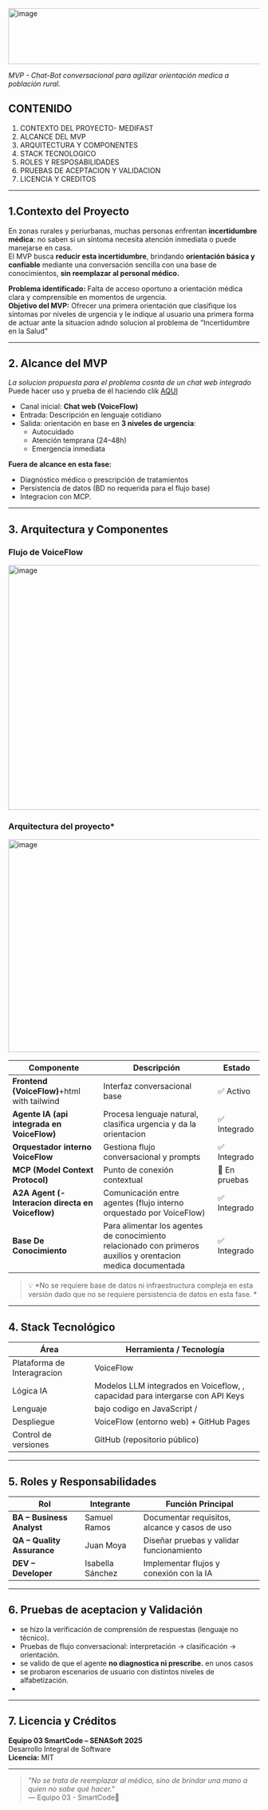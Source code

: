 <img width="1315" height="112" alt="image" src="https://github.com/user-attachments/assets/93252647-29b9-4640-a24d-e7f3b61e986b" />

*MVP - Chat-Bot conversacional para agilizar orientación medica a población rural.*
## CONTENIDO

1. CONTEXTO DEL PROYECTO- MEDIFAST
2. ALCANCE DEL MVP
3. ARQUITECTURA Y COMPONENTES
4. STACK TECNOLOGICO
5. ROLES Y RESPOSABILIDADES
6. PRUEBAS DE ACEPTACION Y VALIDACION
7. LICENCIA Y CREDITOS




---
## 1.Contexto del Proyecto

En zonas rurales y periurbanas, muchas personas enfrentan **incertidumbre médica**: no saben si un síntoma necesita atención inmediata o puede manejarse en casa.  
El  MVP busca **reducir esta incertidumbre**, brindando **orientación básica y confiable** mediante una conversación sencilla con una base de conocimientos, **sin reemplazar al personal médico.**

**Problema identificado:** Falta de acceso oportuno a orientación médica clara y comprensible en momentos de urgencia.  
**Objetivo del MVP:** Ofrecer una primera orientación que clasifique los síntomas por niveles de urgencia y le indique al usuario una primera forma de actuar ante la situacion adndo solucion al problema de "Incertidumbre en la Salud" 

---

##  2. Alcance del MVP

*La solucion propuesta para el problema cosnta de un chat web integrado*
Puede hacer uso y prueba de él haciendo clik [AQUI](https://amjuanmoya.github.io/MediFast/)

- Canal inicial: **Chat web (VoiceFlow)**  
- Entrada: Descripción en lenguaje cotidiano  
- Salida: orientación en base en **3 niveles de urgencia**:
  -  Autocuidado  
  -  Atención temprana (24–48h)  
  -  Emergencia inmediata  

**Fuera de alcance en esta fase:**
- Diagnóstico médico o prescripción de tratamientos   
- Persistencia de datos (BD no requerida para el flujo base)
- Integracion con MCP.



---

## 3. Arquitectura y Componentes

### Flujo de VoiceFlow

<img width="956" height="491" alt="image" src="https://github.com/user-attachments/assets/8a6bc3a4-5a69-4f15-8de5-8ea9bef1615f" />

### Arquitectura del proyecto*

<img width="873" height="427" alt="image" src="https://github.com/user-attachments/assets/691e2680-1faa-4455-983d-7f421a9f0105" />


| Componente                                       | Descripción                                                         | Estado        |
| ------------------------------------------------ | ------------------------------------------------------------------- | ------------- |
| **Frontend (VoiceFlow)**+html with tailwind      | Interfaz conversacional base                                        | ✅ Activo      |
| **Agente IA (api integrada en VoiceFlow)**       | Procesa lenguaje natural,  clasifica urgencia y da la orientacion   | ✅ Integrado   |
| **Orquestador interno VoiceFlow**                | Gestiona flujo conversacional y prompts                             | ✅ Integrado   |
| **MCP (Model Context Protocol)**                 | Punto de conexión contextual                                        | 🔄 En pruebas |
| **A2A Agent (- Interacion directa en Voiceflow)** | Comunicación entre agentes (flujo interno orquestado por VoiceFlow) | ✅ Integrado   |
| **Base De Conocimiento** | Para alimentar los agentes de conocimiento relacionado con primeros auxilios y orentacion medica documentada | ✅ Integrado   |

> 💡 *No se requiere base de datos ni infraestructura compleja en esta versión dado que no se requiere persistencia de datos en esta fase. *

---

## 4. Stack Tecnológico

| Área                        | Herramienta / Tecnología                                                      |
| --------------------------- | ----------------------------------------------------------------------------- |
| Plataforma de Interagracion | VoiceFlow                                                                     |
| Lógica IA                   | Modelos LLM integrados en Voiceflow, , capacidad para intergarse con API Keys |
| Lenguaje                    | bajo codigo en JavaScript /                                         |
| Despliegue                  | VoiceFlow (entorno web) + GitHub Pages                                        |
| Control de versiones        | GitHub (repositorio público)                                                  |

---

## 5. Roles y Responsabilidades

| Rol | Integrante | Función Principal |
|------|-------------|-------------------|
| **BA – Business Analyst** | Samuel Ramos | Documentar requisitos, alcance y casos de uso |
| **QA – Quality Assurance** | Juan Moya | Diseñar pruebas y validar funcionamiento |
| **DEV – Developer** | Isabella Sánchez | Implementar flujos y conexión con la IA |

---

## 6. Pruebas de aceptacion y Validación

- se hizo la verificación de comprensión de respuestas (lenguaje no técnico).  
- Pruebas de flujo conversacional: interpretación → clasificación → orientación.  
- se valido de que el agente **no diagnostica ni prescribe.** en unos casos  
- se probaron escenarios de usuario con distintos niveles de alfabetización.
- 

---


## 7. Licencia y Créditos

**Equipo 03  SmartCode – SENASoft 2025**  
Desarrollo Integral de Software  
**Licencia:** MIT 

---



> _"No se trata de reemplazar al médico, sino de brindar una mano a quien no sabe qué hacer."_  
> — Equipo 03 - SmartCode💙
